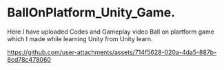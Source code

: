 # BallOnPlatform_Unity_Game.
Here I have uploaded Codes and Gameplay video Ball on plartform game which I made while learning Unity from Unity learn.


https://github.com/user-attachments/assets/714f5628-020a-4da5-887b-8cd78c478060

